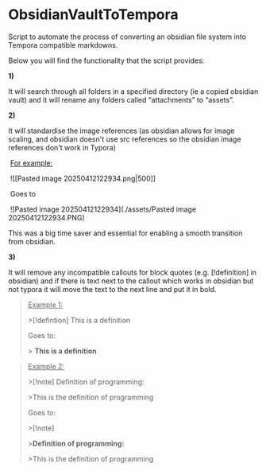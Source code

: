 # ObsidianVaultToTempora
Script to automate the process of converting an obsidian file system into Tempora compatible markdowns.

Below you will find the functionality that the script provides:

**1)**

 It will search through all folders in a specified directory (ie a copied obsidian vault) and it will rename any folders called “attachments” to “assets”.

**2)**

It will standardise the image references (as obsidian allows for image scaling, and obsidian doesn't use src references so the obsidian image references don't work in Typora)

​	<u>For example:</u>

​	![[Pasted image 20250412122934.png|500]]

​	Goes to 

​	![Pasted image 20250412122934](./assets/Pasted image 20250412122934.PNG)

This was a big time saver and essential for enabling a smooth transition from obsidian.

**3)**

It will remove any incompatible callouts for block quotes (e.g. [!definition] in obsidian) and if there is text next to the callout which works in obsidian but not typora it will move the text to the next line and put it in bold.

> <u>Example 1:</u>
>
> \>[!defintion] This is a definition
>
> Goes to:
>
> \> **This is a definition**

> <u>Example 2:</u>
>
> \>[!note] Definition of programming:
>
> \>This is the definition of programming
>
> Goes to:
>
> \>[!note]
>
> \>**Definition of programming:**
>
> \>This is the definition of programming